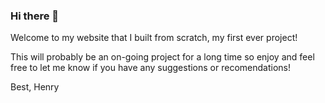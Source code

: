 ### Hi there 👋

Welcome to my website that I built from scratch, my first ever project!

This will probably be an on-going project for a long time so enjoy and feel free to let me know if you have any suggestions or recomendations!

Best,
Henry

